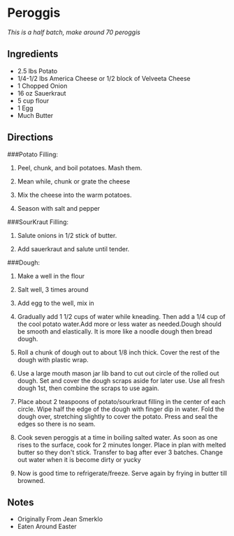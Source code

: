 Peroggis
==========================================================

_This is a half batch, make around 70 peroggis_

Ingredients
--------------------------------------------

* 2.5 lbs Potato
* 1/4-1/2 lbs America Cheese or 1/2 block of Velveeta Cheese
* 1 Chopped Onion
* 16 oz Sauerkraut
* 5 cup flour
* 1 Egg
* Much Butter

Directions
--------------------------------------------

###Potato Filling:
1. Peel, chunk, and boil potatoes. Mash them.

2. Mean while, chunk or grate the cheese

3. Mix the cheese into the warm potatoes.

4. Season with salt and pepper

###SourKraut Filling:
1. Salute onions in 1/2 stick of butter.

2. Add sauerkraut and salute until tender.

###Dough:
1. Make a well in the flour

2. Salt well, 3 times around

4. Add egg to the well, mix in

3. Gradually add 1 1/2 cups of water while kneading. Then add a 1/4 cup of the cool potato water.Add more or less water as needed.Dough should be smooth and elastically. It is more like a noodle dough then bread dough.

5. Roll a chunk of dough out to about 1/8 inch thick. Cover the rest of the dough with plastic wrap.

6. Use a large mouth mason jar lib band to cut out circle of the rolled out dough.    Set and cover the dough scraps aside for later use. Use all fresh dough 1st, then combine the scraps to use again.

7. Place about 2 teaspoons of potato/sourkraut filling in the center of each circle. Wipe half the edge of the dough with finger dip in water. Fold the dough over, stretching slightly to cover the potato. Press and seal the edges so there is no seam.

8. Cook seven peroggis at a time in boiling salted water. As soon as one rises to the surface, cook for 2 minutes longer. Place in plan with melted butter so they don't stick. Transfer to bag after ever 3 batches. Change out water when it is become dirty or yucky

9. Now is good time to refrigerate/freeze. Serve again by frying in butter till browned.

Notes
---------------------------------------------------------
* Originally From Jean Smerklo
* Eaten Around Easter
